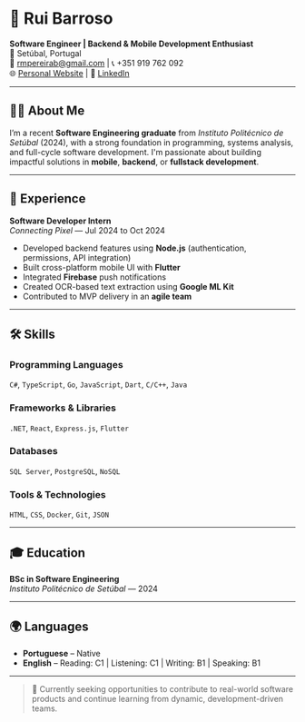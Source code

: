 # 👋 Rui Barroso

**Software Engineer | Backend & Mobile Development Enthusiast**  
📍 Setúbal, Portugal  
📧 rmpereirab@gmail.com | 📞 +351 919 762 092  
🌐 [Personal Website](https://ruimbarroso.github.io/Portfolio/)  | 📱 [LinkedIn](https://www.linkedin.com/in/rui-barroso-1a179b306/)

---

## 🧑‍💻 About Me

I’m a recent **Software Engineering graduate** from *Instituto Politécnico de Setúbal* (2024), with a strong foundation in programming, systems analysis, and full-cycle software development. I'm passionate about building impactful solutions in **mobile**, **backend**, or **fullstack development**.

---

## 💼 Experience

**Software Developer Intern**  
*Connecting Pixel* — Jul 2024 to Oct 2024  
- Developed backend features using **Node.js** (authentication, permissions, API integration)  
- Built cross-platform mobile UI with **Flutter**  
- Integrated **Firebase** push notifications  
- Created OCR-based text extraction using **Google ML Kit**  
- Contributed to MVP delivery in an **agile team**

---

## 🛠️ Skills

### Programming Languages
`C#`, `TypeScript`, `Go`, `JavaScript`, `Dart`, `C/C++`, `Java`

### Frameworks & Libraries
`.NET`, `React`, `Express.js`, `Flutter`

### Databases
`SQL Server`, `PostgreSQL`, `NoSQL`

### Tools & Technologies
`HTML`, `CSS`, `Docker`, `Git`, `JSON`

---

## 🎓 Education

**BSc in Software Engineering**  
*Instituto Politécnico de Setúbal* — 2024

---

## 🌍 Languages

- **Portuguese** – Native  
- **English** – Reading: C1 | Listening: C1 | Writing: B1 | Speaking: B1

---

> 🚀 Currently seeking opportunities to contribute to real-world software products and continue learning from dynamic, development-driven teams.
